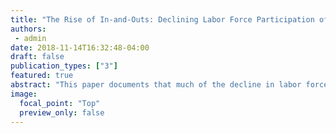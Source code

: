 ```yaml
---
title: "The Rise of In-and-Outs: Declining Labor Force Participation of Prime Age Men"
authors:
 - admin
date: 2018-11-14T16:32:48-04:00
draft: false
publication_types: ["3"]
featured: true
abstract: "This paper documents that much of the decline in labor force participation of U.S. prime age men comes from “in-and-outs”—who I define as men who temporarily leave the labor force. Individuals moving in and out of the labor force have been an understudied margin of labor supply but account for 20–40% of the decline in participation between 1984 and 2011. In-and-outs are distinct from unemployed individuals, experiencing no loss of future income as a result of their time out of the labor force, and represent a distinct margin of labor supply from long-term labor force dropouts. Examining explanations for the rise of in-and-outs, I find little evidence to suggest that changes in labor demand are responsible."
image:
  focal_point: "Top"
  preview_only: false
---
```

